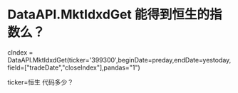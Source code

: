 #  DataAPI.MktIdxdGet 能得到恒生的指数么？

  cIndex = DataAPI.MktIdxdGet(ticker='399300',beginDate=preday,endDate=yestoday,field=["tradeDate","closeIndex"],pandas="1")
  
  ticker=恒生
  代码多少？